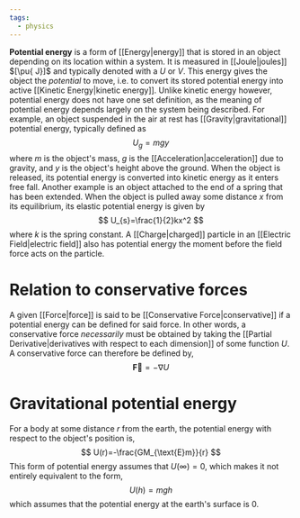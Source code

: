 ```yaml
---
tags:
  - physics
---
```

**Potential energy** is a form of [[Energy|energy]] that is stored in an object depending on its location within a system. It is measured in [[Joule|joules]] $[\pu{ J}]$ and typically denoted with a $U$ or $V$. This energy gives the object the *potential* to move, i.e. to convert its stored potential energy into active [[Kinetic Energy|kinetic energy]]. Unlike kinetic energy however, potential energy does not have one set definition, as the meaning of potential energy depends largely on the system being described. For example, an object suspended in the air at rest has [[Gravity|gravitational]] potential energy, typically defined as
$$
U_{g}=mgy
$$
where $m$ is the object's mass, $g$ is the [[Acceleration|acceleration]] due to gravity, and $y$ is the object's height above the ground. When the object is released, its potential energy is converted into kinetic energy as it enters free fall. Another example is an object attached to the end of a spring that has been extended. When the object is pulled away some distance $x$ from its equilibrium, its elastic potential energy is given by
$$
U_{s}=\frac{1}{2}kx^2
$$
where $k$ is the spring constant. A [[Charge|charged]] particle in an [[Electric Field|electric field]] also has potential energy the moment before the field force acts on the particle.
# Relation to conservative forces
A given [[Force|force]] is said to be [[Conservative Force|conservative]] if a potential energy can be defined for said force. In other words, a conservative force *necessarily* must be obtained by taking the [[Partial Derivative|derivatives with respect to each dimension]] of some function $U$. A conservative force can therefore be defined by,
$$
\mathbf{\vec{F}}=-\nabla U
$$
# Gravitational potential energy
For a body at some distance $r$ from the earth, the potential energy with respect to the object's position is,
$$
U(r)=-\frac{GM_{\text{E}m}}{r}
$$
This form of potential energy assumes that $U( \infty)=0$, which makes it not entirely equivalent to the form,
$$
U(h)=mgh
$$
which assumes that the potential energy at the earth's surface is $0$. 
